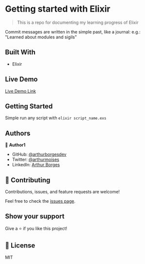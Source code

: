 # Getting started with Elixir

> This is a repo for documenting my learning progress of Elixir

Commit messages are written in the simple past, like a journal: e.g.: "Learned about modules and sigils" 

## Built With

- Elixir

## Live Demo

[Live Demo Link](https://livedemo.com)


## Getting Started

Simple run any script with `elixir script_name.exs`

## Authors

👤 **Author1**

- GitHub: [@arthurborgesdev](https://github.com/arthurborgesdev)
- Twitter: [@arthurmoises](https://twitter.com/arthurmoises)
- LinkedIn: [Arthur Borges](https://linkedin.com/in/arthurmoises)

## 🤝 Contributing

Contributions, issues, and feature requests are welcome!

Feel free to check the [issues page](https://github.com/arthurborgesdev/elixir-getting-started/issues).

## Show your support

Give a ⭐️ if you like this project!

## 📝 License

MIT
